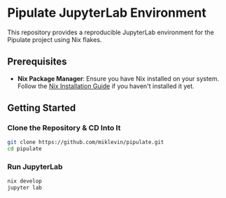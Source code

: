 # Pipulate JupyterLab Environment

This repository provides a reproducible JupyterLab environment for the Pipulate project using Nix flakes.

## Prerequisites

- **Nix Package Manager**: Ensure you have Nix installed on your system. Follow the [Nix Installation Guide](https://nixos.org/download.html) if you haven't installed it yet.

## Getting Started

### Clone the Repository & CD Into It

```bash
git clone https://github.com/miklevin/pipulate.git
cd pipulate
```

### Run JupyterLab

```bash
nix develop
jupyter lab
```

